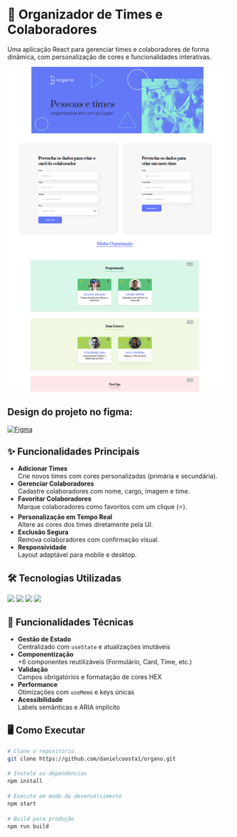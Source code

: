 # 🚀 Organizador de Times e Colaboradores

Uma aplicação React para gerenciar times e colaboradores de forma dinâmica, com personalização de cores e funcionalidades interativas.

![Preview da Aplicação](https://github.com/danielcoosta1/organo/blob/develop-part-2/src/assets/exemplo-readme.PNG?raw=true)  


## Design do projeto no figma:

[![Figma](https://img.shields.io/badge/Figma-F24E1E?style=for-the-badge&logo=figma&logoColor=white)](https://www.figma.com/design/I2VbfO1jO5zzQfBbQrFsjd/React--desenvolvendo-com-JavaScript-%7C-Organo--Community-?node-id=134-128&p=f&t=6L3ERwsDShHoA39b-0)


## ✨ Funcionalidades Principais

- **Adicionar Times**  
  Crie novos times com cores personalizadas (primária e secundária).
- **Gerenciar Colaboradores**  
  Cadastre colaboradores com nome, cargo, imagem e time.
- **Favoritar Colaboradores**  
  Marque colaboradores como favoritos com um clique (⭐).
- **Personalização em Tempo Real**  
  Altere as cores dos times diretamente pela UI.
- **Exclusão Segura**  
  Remova colaboradores com confirmação visual.
- **Responsividade**  
  Layout adaptável para mobile e desktop.

## 🛠 Tecnologias Utilizadas

<p>
<img src="https://img.shields.io/badge/JavaScript-F7DF1E?style=for-the-badge&logo=javascript&logoColor=black">
<img src="https://img.shields.io/badge/HTML5-E34F26?style=for-the-badge&logo=html5&logoColor=white">
<img src="https://img.shields.io/badge/CSS-239120?&style=for-the-badge&logo=css3&logoColor=white">
<img src="https://img.shields.io/badge/React-20232A?style=for-the-badge&logo=react&logoColor=61DAFB">
</p>

## 🎯 Funcionalidades Técnicas

- **Gestão de Estado**  
  Centralizado com `useState` e atualizações imutáveis
- **Componentização**  
  +6 componentes reutilizáveis (Formulário, Card, Time, etc.)
- **Validação**  
  Campos obrigatórios e formatação de cores HEX
- **Performance**  
  Otimizações com `useMemo` e keys únicas
- **Acessibilidade**  
  Labels semânticas e ARIA implícito

## 🖥 Como Executar

```bash
# Clone o repositório
git clone https://github.com/danielcoosta1/organo.git

# Instale as dependências
npm install

# Execute em modo de desenvolvimento
npm start

# Build para produção
npm run build
```

